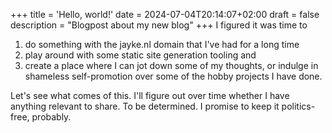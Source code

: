 +++
title = 'Hello, world!'
date = 2024-07-04T20:14:07+02:00
draft = false
description = "Blogpost about my new blog"
+++
I figured it was time to

1. do something with the jayke.nl domain that I've had for a long time
2. play around with some static site generation tooling and
3. create a place where I can jot down some of my thoughts, or indulge in shameless self-promotion over some of the
  hobby projects I have done.

Let's see what comes of this. I'll figure out over time whether I have anything relevant to share. To be determined. I
promise to keep it politics-free, probably.
